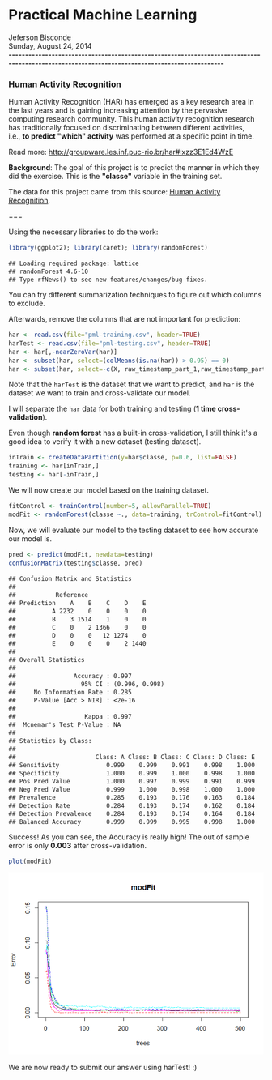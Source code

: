# Practical Machine Learning
Jeferson Bisconde  
Sunday, August 24, 2014  
**---------------------------------------------------------------------------------------------------------------------------------------------**

### Human Activity Recognition

Human Activity Recognition (HAR) has emerged as a key research area in the last years and is gaining increasing attention by the pervasive computing research community. This human activity recognition research has traditionally focused on discriminating between different activities,  
i.e., **to predict "which" activity** was performed at a specific point in time.

Read more: http://groupware.les.inf.puc-rio.br/har#ixzz3E1Ed4WzE

**Background**: The goal of this project is to predict the manner in which they did the exercise. This is the **"classe"** variable in the training set.

The data for this project came from this source: [Human Activity Recognition](http://groupware.les.inf.puc-rio.br/har).

===

Using the necessary libraries to do the work:

```r
library(ggplot2); library(caret); library(randomForest)
```

```
## Loading required package: lattice
## randomForest 4.6-10
## Type rfNews() to see new features/changes/bug fixes.
```

You can try different summarization techniques to figure out which columns to exclude.

Afterwards, remove the columns that are not important for prediction:

```r
har <- read.csv(file="pml-training.csv", header=TRUE)
harTest <- read.csv(file="pml-testing.csv", header=TRUE)
har <- har[,-nearZeroVar(har)]
har <- subset(har, select=(colMeans(is.na(har)) > 0.95) == 0)
har <- subset(har, select=-c(X, raw_timestamp_part_1,raw_timestamp_part_2,cvtd_timestamp))
```

Note that the `harTest` is the dataset that we want to predict, and `har` is the dataset we want to train and cross-validate our model.

I will separate the `har` data for both training and testing (**1 time cross-validation**).  

Even though **random forest** has a built-in cross-validation, I still think it's a good idea to verify it with a new dataset (testing dataset).


```r
inTrain <- createDataPartition(y=har$classe, p=0.6, list=FALSE)
training <- har[inTrain,]
testing <- har[-inTrain,]
```

We will now create our model based on the training dataset.

```r
fitControl <- trainControl(number=5, allowParallel=TRUE)
modFit <- randomForest(classe ~., data=training, trControl=fitControl)
```

Now, we will evaluate our model to the testing dataset to see how accurate our model is.

```r
pred <- predict(modFit, newdata=testing)
confusionMatrix(testing$classe, pred)
```

```
## Confusion Matrix and Statistics
## 
##           Reference
## Prediction    A    B    C    D    E
##          A 2232    0    0    0    0
##          B    3 1514    1    0    0
##          C    0    2 1366    0    0
##          D    0    0   12 1274    0
##          E    0    0    0    2 1440
## 
## Overall Statistics
##                                         
##                Accuracy : 0.997         
##                  95% CI : (0.996, 0.998)
##     No Information Rate : 0.285         
##     P-Value [Acc > NIR] : <2e-16        
##                                         
##                   Kappa : 0.997         
##  Mcnemar's Test P-Value : NA            
## 
## Statistics by Class:
## 
##                      Class: A Class: B Class: C Class: D Class: E
## Sensitivity             0.999    0.999    0.991    0.998    1.000
## Specificity             1.000    0.999    1.000    0.998    1.000
## Pos Pred Value          1.000    0.997    0.999    0.991    0.999
## Neg Pred Value          0.999    1.000    0.998    1.000    1.000
## Prevalence              0.285    0.193    0.176    0.163    0.184
## Detection Rate          0.284    0.193    0.174    0.162    0.184
## Detection Prevalence    0.284    0.193    0.174    0.164    0.184
## Balanced Accuracy       0.999    0.999    0.995    0.998    1.000
```

Success! As you can see, the Accuracy is really high! The out of sample error is only **0.003** after cross-validation.

```r
plot(modFit)
```

![plot of chunk unnamed-chunk-6](./Human_Activity_Recognition_files/figure-html/unnamed-chunk-6.png) 

We are now ready to submit our answer using harTest! :)

